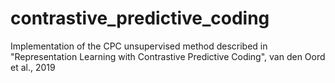 # contrastive_predictive_coding
Implementation of the CPC unsupervised method described in "Representation Learning with Contrastive Predictive Coding", van den Oord et al., 2019
